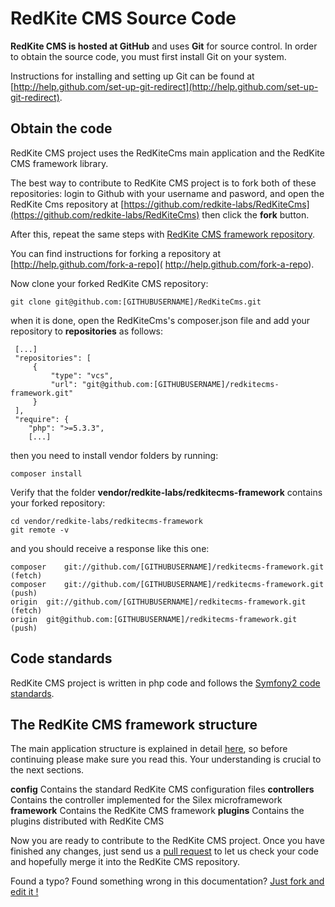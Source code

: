 # RedKite CMS Source Code
**RedKite CMS is hosted at GitHub** and uses **Git** for source control. In order to obtain the source code, you must first install Git on your system.

Instructions for installing and setting up Git can be found at [http://help.github.com/set-up-git-redirect](http://help.github.com/set-up-git-redirect).

## Obtain the code

RedKite CMS project uses the RedKiteCms main application and the RedKite CMS framework library.

The best way to contribute to RedKite CMS project is to fork both of these repositories: login to Github with your username and pasword, and open the RedKite Cms repository at [https://github.com/redkite-labs/RedKiteCms](https://github.com/redkite-labs/RedKiteCms) then click the **fork** button. 

After this, repeat the same steps with [RedKite CMS framework repository](https://github.com/redkite-labs/redkitecms-framework). 

You can find instructions for forking a repository at [http://help.github.com/fork-a-repo]( http://help.github.com/fork-a-repo).

Now clone your forked RedKite CMS repository:
 
    git clone git@github.com:[GITHUBUSERNAME]/RedKiteCms.git
    
when it is done, open the RedKiteCms's composer.json file and add your repository to **repositories** as follows:
 
     [...]
     "repositories": [
         {
             "type": "vcs",
             "url": "git@github.com:[GITHUBUSERNAME]/redkitecms-framework.git"
         }
     ],
     "require": {
        "php": ">=5.3.3",
        [...]
     
    
then you need to install vendor folders by running:
 
    composer install

Verify that the folder **vendor/redkite-labs/redkitecms-framework** contains your forked repository:
 
    cd vendor/redkite-labs/redkitecms-framework
    git remote -v
    
and you should receive a response like this one:

    composer	git://github.com/[GITHUBUSERNAME]/redkitecms-framework.git (fetch)
    composer	git://github.com/[GITHUBUSERNAME]/redkitecms-framework.git (push)
    origin	git://github.com/[GITHUBUSERNAME]/redkitecms-framework.git (fetch)
    origin	git@github.com:[GITHUBUSERNAME]/redkitecms-framework.git (push)

## Code standards
RedKite CMS project is written in php code and follows the [Symfony2 code standards](http://symfony.com/doc/current/contributing/code/standards.html).
    
## The RedKite CMS framework structure
The main application structure is explained in detail [here](redkite-cms-application-structure), so before continuing please make sure you read this. Your understanding is crucial to the next sections.

**config** Contains the standard RedKite CMS configuration files
**controllers** Contains the controller implemented for the Silex microframework
**framework** Contains the RedKite CMS framework
**plugins** Contains the plugins distributed with RedKite CMS

Now you are ready to contribute to the RedKite CMS project. Once you have finished any changes, just send us a [pull request](https://help.github.com/articles/using-pull-requests/) to let us check your code and hopefully merge it into the RedKite CMS repository.

Found a typo? Found something wrong in this documentation? [Just fork and edit it !](https://github.com/redkite-labs/RedKiteCms/edit/master/docs/contribute/source-code.md)